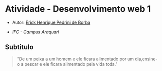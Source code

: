 # Atividade - Desenvolvimento web 1

- Autor: [Erick Henrique Pedrini de Borba](https://github.com/Erick-Henrique-Pedrini)

- *IFC - Campus Araquari*

## Subtitulo
> "De um peixa a um homem e ele ficara alimentado por um dia,ensine-o a pescar e ele ficara alimentado pela vida toda."